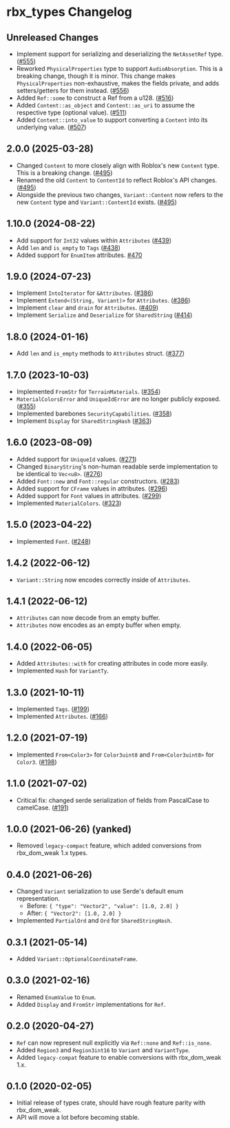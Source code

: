 # rbx_types Changelog

## Unreleased Changes

* Implement support for serializing and deserializing the `NetAssetRef` type. ([#555])
* Reworked `PhysicalProperties` type to support `AudioAbsorption`. This is a breaking change, though it is minor. This change makes `PhysicalProperties` non-exhaustive, makes the fields private, and adds setters/getters for them instead. ([#556])
* Added `Ref::some` to construct a Ref from a u128. ([#516])
* Added `Content::as_object` and `Content::as_uri` to assume the respective type (optional value). ([#511])
* Added `Content::into_value` to support converting a `Content` into its underlying value. ([#507])

[#516]: https://github.com/rojo-rbx/rbx-dom/pull/516
[#511]: https://github.com/rojo-rbx/rbx-dom/pull/511
[#507]: https://github.com/rojo-rbx/rbx-dom/pull/507
[#556]: https://github.com/rojo-rbx/rbx-dom/pull/556
[#555]: https://github.com/rojo-rbx/rbx-dom/pull/555

## 2.0.0 (2025-03-28)
* Changed `Content` to more closely align with Roblox's new `Content` type. This is a breaking change. ([#495])
* Renamed the old `Content` to `ContentId` to reflect Roblox's API changes. ([#495])
* Alongside the previous two changes, `Variant::Content` now refers to the new `Content` type and `Variant::ContentId` exists. ([#495])

[#495]: https://github.com/rojo-rbx/rbx-dom/pull/495

## 1.10.0 (2024-08-22)
* Add support for `Int32` values within `Attributes` ([#439])
* Add `len` and `is_empty` to `Tags` ([#438])
* Added support for `EnumItem` attributes. [#470]

[#470]: https://github.com/rojo-rbx/rbx-dom/pull/470
[#438]: https://github.com/rojo-rbx/rbx-dom/pull/438
[#439]: https://github.com/rojo-rbx/rbx-dom/pull/439

## 1.9.0 (2024-07-23)
* Implement `IntoIterator` for `&Attributes`. ([#386])
* Implement `Extend<(String, Variant)>` for `Attributes`. ([#386])
* Implement `clear` and `drain` for `Attributes`. ([#409])
* Implement `Serialize` and `Deserialize` for `SharedString` ([#414])

[#386]: https://github.com/rojo-rbx/rbx-dom/pull/386
[#409]: https://github.com/rojo-rbx/rbx-dom/pull/409
[#414]: https://github.com/rojo-rbx/rbx-dom/pull/414

## 1.8.0 (2024-01-16)
* Add `len` and `is_empty` methods to `Attributes` struct. ([#377])

[#377]: https://github.com/rojo-rbx/rbx-dom/pull/377

## 1.7.0 (2023-10-03)
* Implemented `FromStr` for `TerrainMaterials`. ([#354])
* `MaterialColorsError` and `UniqueIdError` are no longer publicly exposed. ([#355])
* Implemented barebones `SecurityCapabilities`. ([#358])
* Implement `Display` for `SharedStringHash` ([#363])

[#354]: https://github.com/rojo-rbx/rbx-dom/pull/354
[#355]: https://github.com/rojo-rbx/rbx-dom/pull/355
[#358]: https://github.com/rojo-rbx/rbx-dom/pull/358
[#363]: https://github.com/rojo-rbx/rbx-dom/pull/363

## 1.6.0 (2023-08-09)
* Added support for `UniqueId` values. ([#271])
* Changed `BinaryString`'s non-human readable serde implementation to be identical to `Vec<u8>`. ([#276])
* Added `Font::new` and `Font::regular` constructors. ([#283])
* Added support for `CFrame` values in attributes. ([#296])
* Added support for `Font` values in attributes. ([#299])
* Implemented `MaterialColors`. ([#323])

[#271]: https://github.com/rojo-rbx/rbx-dom/pull/271
[#276]: https://github.com/rojo-rbx/rbx-dom/pull/276
[#283]: https://github.com/rojo-rbx/rbx-dom/pull/283
[#296]: https://github.com/rojo-rbx/rbx-dom/pull/296
[#299]: https://github.com/rojo-rbx/rbx-dom/pull/299
[#323]: https://github.com/rojo-rbx/rbx-dom/pull/323

## 1.5.0 (2023-04-22)
* Implemented `Font`. ([#248])

[#248]: https://github.com/rojo-rbx/rbx-dom/pull/248

## 1.4.2 (2022-06-12)
* `Variant::String` now encodes correctly inside of `Attributes`.

## 1.4.1 (2022-06-12)
* `Attributes` can now decode from an empty buffer.
* `Attributes` now encodes as an empty buffer when empty.

## 1.4.0 (2022-06-05)
* Added `Attributes::with` for creating attributes in code more easily.
* Implemented `Hash` for `VariantTy`.

## 1.3.0 (2021-10-11)
* Implemented `Tags`. ([#199])
* Implemented `Attributes`. ([#166])

[#166]: https://github.com/rojo-rbx/rbx-dom/pull/166
[#199]: https://github.com/rojo-rbx/rbx-dom/pull/199

## 1.2.0 (2021-07-19)
* Implemented `From<Color3>` for `Color3uint8` and `From<Color3uint8>` for `Color3`. ([#198][#198])

[#198]: https://github.com/rojo-rbx/rbx-dom/pull/198

## 1.1.0 (2021-07-02)
* Critical fix: changed serde serialization of fields from PascalCase to camelCase. ([#191][#191])

[#191]: https://github.com/rojo-rbx/rbx-dom/pull/191

## 1.0.0 (2021-06-26) (yanked)
* Removed `legacy-compact` feature, which added conversions from rbx\_dom\_weak 1.x types.

## 0.4.0 (2021-06-26)
* Changed `Variant` serialization to use Serde's default enum representation.
  * Before: `{ "type": "Vector2", "value": [1.0, 2.0] }`
  * After: `{ "Vector2": [1.0, 2.0] }`
* Implemented `PartialOrd` and `Ord` for `SharedStringHash`.

## 0.3.1 (2021-05-14)
* Added `Variant::OptionalCoordinateFrame`.

## 0.3.0 (2021-02-16)
* Renamed `EnumValue` to `Enum`.
* Added `Display` and `FromStr` implementations for `Ref`.

## 0.2.0 (2020-04-27)
* `Ref` can now represent null explicitly via `Ref::none` and `Ref::is_none`.
* Added `Region3` and `Region3int16` to `Variant` and `VariantType`.
* Added `legacy-compat` feature to enable conversions with rbx_dom_weak 1.x.

## 0.1.0 (2020-02-05)
* Initial release of types crate, should have rough feature parity with rbx_dom_weak.
* API will move a lot before becoming stable.
